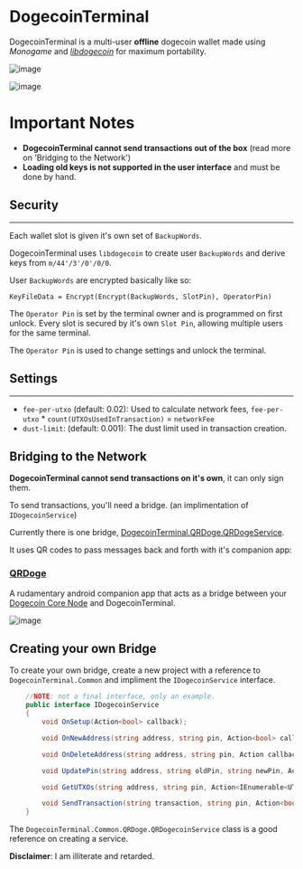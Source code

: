 # DogecoinTerminal

DogecoinTerminal is a multi-user **offline** dogecoin wallet made using *Monogame* and *[libdogecoin](https://github.com/dogecoinfoundation/libdogecoin)* for maximum portability.


![image](https://github.com/UsaRandom/DogecoinTerminal/assets/2897796/f0fb780f-2960-4a5c-8e46-4cf1ec3e675e)

![image](https://github.com/UsaRandom/DogecoinTerminal/assets/2897796/f2ff4988-407c-489e-a37b-02f91d50a2ed)



# Important Notes

* **DogecoinTerminal cannot send transactions out of the box** (read more on 'Bridging to the Network')
* **Loading old keys is not supported in the user interface** and must be done by hand. 


## Security
--------

Each wallet slot is given it's own set of `BackupWords`. 

DogecoinTerminal uses `libdogecoin` to create user `BackupWords` and derive keys from `m/44'/3'/0'/0/0`. 

User `BackupWords` are encrypted basically like so:

```
KeyFileData = Encrypt(Encrypt(BackupWords, SlotPin), OperatorPin)
```

The `Operator Pin` is set by the terminal owner and is programmed on first unlock.
Every slot is secured by it's own `Slot Pin`, allowing multiple users for the same terminal.

The `Operator Pin` is used to change settings and unlock the terminal.


## Settings
----

* `fee-per-utxo` (default: 0.02): Used to calculate network fees, `fee-per-utxo` * `count(UTXOsUsedInTransaction)` = `networkFee`
* `dust-limit`: (default: 0.001): The dust limit used in transaction creation.



## Bridging to the Network

**DogecoinTerminal cannot send transactions on it's own**, it can only sign them.

To send transactions, you'll need a bridge. (an implimentation of `IDogecoinService`)

Currently there is one bridge, [DogecoinTerminal.QRDoge.QRDogeService](https://github.com/UsaRandom/DogecoinTerminal/blob/master/DogecoinTerminal.QRDoge/QRDogecoinService.cs).

It uses QR codes to pass messages back and forth with it's companion app:

### [QRDoge](https://github.com/UsaRandom/QRDoge)

A rudamentary android companion app that acts as a bridge between your [Dogecoin Core Node](https://github.com/dogecoin/dogecoin) and DogecoinTerminal.


![image](https://github.com/UsaRandom/DogecoinTerminal/assets/2897796/876af895-1897-46d0-be58-1e05c223e231)



## Creating your own Bridge

To create your own bridge, create a new project with a reference to `DogecoinTerminal.Common` and impliment the `IDogecoinService` interface.

```csharp
	//NOTE: not a final interface, only an example.
	public interface IDogecoinService
	{
		void OnSetup(Action<bool> callback);

		void OnNewAddress(string address, string pin, Action<bool> callback);

		void OnDeleteAddress(string address, string pin, Action callback);

		void UpdatePin(string address, string oldPin, string newPin, Action<bool> callback);

		void GetUTXOs(string address, string pin, Action<IEnumerable<UTXOInfo>> callback);

		void SendTransaction(string transaction, string pin, Action<bool> callback);
	}
```


The `DogecoinTerminal.Common.QRDoge.QRDogecoinService` class is a good reference on creating a service.




**Disclaimer**: I am illiterate and retarded. 
